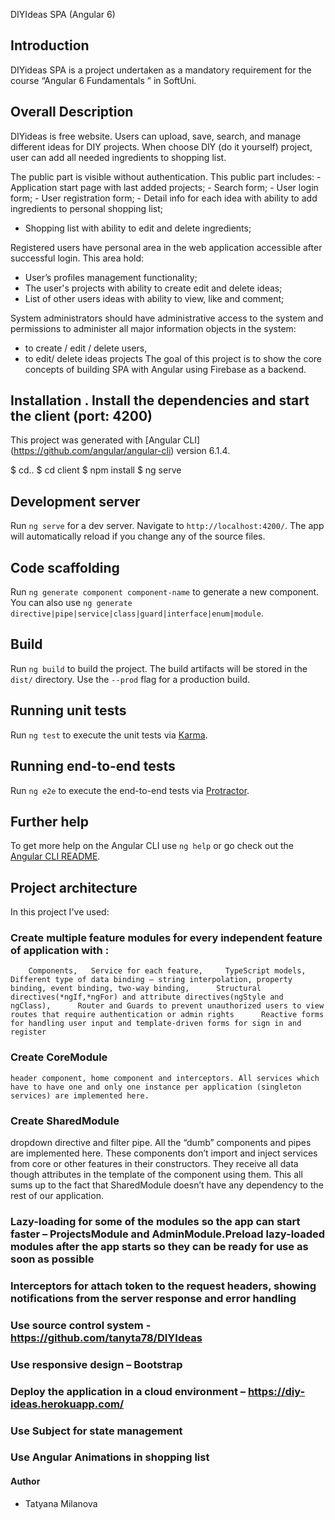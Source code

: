 DIYIdeas SPA (Angular 6)
## Introduction
DIYideas SPA is a project undertaken as a mandatory requirement for the course “Angular 6 Fundamentals ” in SoftUni. 
## Overall Description 
   DIYideas is free website. Users can upload, save, search, and manage different ideas for DIY projects. When choose DIY (do it yourself) project, user can add all needed ingredients to shopping list.

The public part is visible without authentication. This public part includes:
	- Application start page with last added projects;
	- Search form;
	- User login form;
	- User registration form;
	- Detail info for each idea with ability to add ingredients to personal shopping list;
  - Shopping list with ability to edit and delete ingredients;


Registered users have personal area in the web application accessible after successful login. This area hold:
   - User’s profiles management functionality;
   - The user's projects with ability to create edit and delete ideas;
   - List of other users ideas with ability to view, like and comment;

System administrators should have administrative access to the system and permissions to administer all major information objects in the system:
-  to create / edit / delete users,
-  to edit/ delete ideas projects
The goal of this project is to show the core concepts of building SPA with Angular using Firebase as a backend. 

## Installation . Install the dependencies and start the client (port: 4200)
This project was generated with [Angular CLI] (https://github.com/angular/angular-cli) version 6.1.4.

$ cd..
$ cd client
$ npm install
$ ng serve

## Development server
Run `ng serve` for a dev server. Navigate to `http://localhost:4200/`. The app will automatically reload if you change any of the source files.
## Code scaffolding

Run `ng generate component component-name` to generate a new component. You can also use `ng generate directive|pipe|service|class|guard|interface|enum|module`.
## Build
Run `ng build` to build the project. The build artifacts will be stored in the `dist/` directory. Use the `--prod` flag for a production build.
## Running unit tests
Run `ng test` to execute the unit tests via [Karma](https://karma-runner.github.io).
## Running end-to-end tests
Run `ng e2e` to execute the end-to-end tests via [Protractor](http://www.protractortest.org/).
## Further help
To get more help on the Angular CLI use `ng help` or go check out the [Angular CLI README](https://github.com/angular/angular-cli/blob/master/README.md).
## Project architecture
 In this project I've used:
### Create multiple feature modules for every independent feature of application with :
		Components,   Service for each feature,		TypeScript models,      Different type of data binding – string interpolation, property binding, event binding, two-way binding,      Structural directives(*ngIf,*ngFor) and attribute directives(ngStyle and ngClass),      Router and Guards to prevent unauthorized users to view routes that require authentication or admin rights      Reactive forms for handling user input and template-driven forms for sign in and register
### Create CoreModule 
    header component, home component and interceptors. All services which have to have one and only one instance per application (singleton services) are implemented here.
### Create SharedModule 
  dropdown directive and filter pipe. All the “dumb” components and pipes are implemented here. These components don’t import and inject services from core or other features in their constructors. They receive all data though attributes in the template of the component using them. This all sums up to the fact that SharedModule doesn’t have any dependency to the rest of our application.
### Lazy-loading for some of the modules so the app can start faster – ProjectsModule and AdminModule.Preload lazy-loaded modules after the app starts so they can be ready for use as soon as possible
### Interceptors for attach token to the request headers, showing notifications from the server response and error handling
### Use source control system - https://github.com/tanyta78/DIYIdeas
### Use responsive design – Bootstrap
### Deploy the application in a cloud environment –  https://diy-ideas.herokuapp.com/
### Use Subject for state management
### Use Angular Animations in shopping list
#### Author
* Tatyana Milanova


